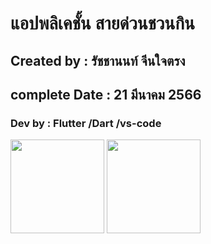 # แอปพลิเคชั้น สายด่วนชวนกิน

## Created by  : รัชชานนท์ จีนใจตรง

## complete Date : 21 มีนาคม 2566

### Dev by : Flutter /Dart /vs-code



<img src="https://user-images.githubusercontent.com/127838707/226535969-3ea49b1b-5b01-4963-9cbb-6967c592d173.png" width="150">

<img src="https://user-images.githubusercontent.com/127838707/226536035-7d9196fa-8f54-4317-8a39-4a768eff270c.png" width="150">

